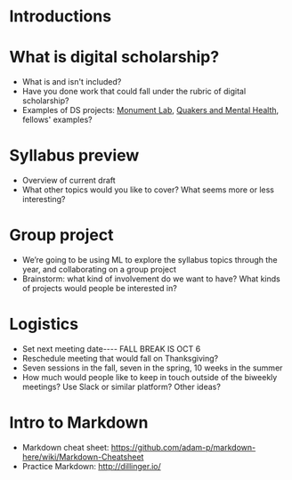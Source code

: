 # Introductions

# What is digital scholarship?
+ What is and isn't included?
+ Have you done work that could fall under the rubric of digital scholarship?
+ Examples of DS projects: [Monument Lab](http://www.monumentlab.com/), [Quakers and Mental Health](http://qmh.haverford.edu/), fellows' examples?

# Syllabus preview
+ Overview of current draft
+ What other topics would you like to cover? What seems more or less interesting?

# Group project
+ We’re going to be using ML to explore the syllabus topics through the year, and collaborating on a group project
+ Brainstorm: what kind of involvement do we want to have? What kinds of projects would people be interested in?

# Logistics
+ Set next meeting date---- FALL BREAK IS OCT 6
+ Reschedule meeting that would fall on Thanksgiving?
+ Seven sessions in the fall, seven in the spring, 10 weeks in the summer 
+ How much would people like to keep in touch outside of the biweekly meetings? Use Slack or similar platform? Other ideas?

# Intro to Markdown
+ Markdown cheat sheet: https://github.com/adam-p/markdown-here/wiki/Markdown-Cheatsheet
+ Practice Markdown: http://dillinger.io/